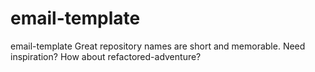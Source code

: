 # email-template
email-template Great repository names are short and memorable. Need inspiration? How about refactored-adventure?
